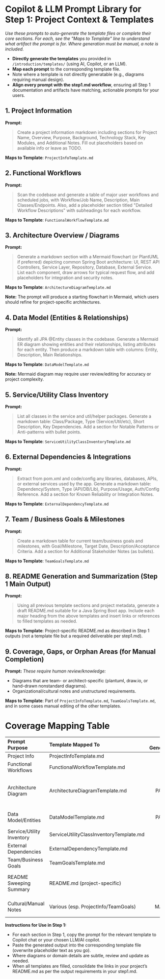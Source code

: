 # Copilot \& LLM Prompt Library for Step 1: Project Context \& Templates

_Use these prompts to auto-generate the template files or complete their core sections. For each, see the "Maps to Template" line to understand what artifact the prompt is for. Where generation must be manual, a note is included._

- **Directly generate the templates** you provided in `/introduction/templates/` (using AI, Copilot, or an LLM).
- **Map each prompt** to the corresponding template file.
- Note where a template is not directly generatable (e.g., diagrams requiring manual design).
- **Align every prompt with the step1.md workflow**, ensuring all Step 1 documentation and artifacts have matching, actionable prompts for your users.

## 1. Project Information

**Prompt:**
> Create a project information markdown including sections for Project Name, Overview, Purpose, Background, Technology Stack, Key Modules, and Additional Notes. Fill out placeholders based on available info or leave as TODO.

**Maps to Template**: `ProjectInfoTemplate.md`

## 2. Functional Workflows

**Prompt:**
> Scan the codebase and generate a table of major user workflows and scheduled jobs, with Workflow/Job Name, Description, Main Classes/Endpoints. Also, add a placeholder section titled "Detailed Workflow Descriptions" with subheadings for each workflow.

**Maps to Template**: `FunctionalWorkflowTemplate.md`

## 3. Architecture Overview / Diagrams

**Prompt:**
> Generate a markdown section with a Mermaid flowchart (or PlantUML if preferred) depicting common Spring Boot architecture: UI, REST API Controllers, Service Layer, Repository, Database, External Service. List each component, draw arrows for typical request flow, and add placeholders for integration and security notes.

**Maps to Template**: `ArchitectureDiagramTemplate.md`

**Note:** The prompt will produce a starting flowchart in Mermaid, which users should refine for project-specific architectures.

## 4. Data Model (Entities \& Relationships)

**Prompt:**
> Identify all JPA @Entity classes in the codebase. Generate a Mermaid ER diagram showing entities and their relationships, listing attributes for each entity. Then produce a markdown table with columns: Entity, Description, Main Relationships.

**Maps to Template**: `DataModelTemplate.md`

**Note:** Mermaid diagram may require user review/editing for accuracy or project complexity.

## 5. Service/Utility Class Inventory

**Prompt:**
> List all classes in the service and util/helper packages. Generate a markdown table: Class/Package, Type (Service/Util/etc), Short Description, Key Dependencies. Add a section for Notable Patterns or Anti-patterns with bullet points.

**Maps to Template**: `ServiceUtilityClassInventoryTemplate.md`

## 6. External Dependencies \& Integrations

**Prompt:**
> Extract from pom.xml and code/config any libraries, databases, APIs, or external services used by the app. Generate a markdown table: Dependency/System, Type (API/DB/Lib), Purpose/Usage, Auth/Config Reference. Add a section for Known Reliability or Integration Notes.

**Maps to Template**: `ExternalDependencyTemplate.md`

## 7. Team / Business Goals \& Milestones

**Prompt:**
> Create a markdown table for current team/business goals and milestones, with Goal/Milestone, Target Date, Description/Acceptance Criteria. Add a section for Additional Stakeholder Notes (as bullets).

**Maps to Template**: `TeamGoalsTemplate.md`

## 8. README Generation and Summarization (Step 1 Main Output)

**Prompt:**
> Using all previous template sections and project metadata, generate a draft README.md suitable for a Java Spring Boot app. Include each major heading from the above templates and insert links or references to filled templates as needed.

**Maps to Template**: Project-specific README.md as described in Step 1 outputs (not a template file but a required deliverable per step1.md).

## 9. Coverage, Gaps, or Orphan Areas (for Manual Completion)

**Prompt:**
_These require human review/knowledge:_

- Diagrams that are team- or architect-specific (plantuml, draw.io, or hand-drawn nonstandard diagrams).
- Organizational/cultural notes and unstructured requirements.

**Maps to Template**: Part of `ProjectInfoTemplate.md`, `TeamGoalsTemplate.md`, and in some cases manual editing of the other templates.

# Coverage Mapping Table

| Prompt Purpose            | Template Mapped To                      | AI-Generatable?   | Notes                                               |
|:--------------------------|:----------------------------------------|:-----------------:|:----------------------------------------------------|
| Project Info              | ProjectInfoTemplate.md                  |        YES        |                                                     |
| Functional Workflows      | FunctionalWorkflowTemplate.md           |        YES        |                                                     |
| Architecture Diagram      | ArchitectureDiagramTemplate.md          |      PARTIAL      | Mermaid only; complex diagrams may need manual work |
| Data Model/Entities       | DataModelTemplate.md                    |      PARTIAL      | Mermaid/table: human review recommended             |
| Service/Utility Inventory | ServiceUtilityClassInventoryTemplate.md |        YES        |                                                     |
| External Dependencies     | ExternalDependencyTemplate.md           |        YES        |                                                     |
| Team/Business Goals       | TeamGoalsTemplate.md                    |        YES        |                                                     |
| README Sweeping Summary   | README.md (project-specific)            |        YES        | Collates content; links to templates recommended    |
| Cultural/Manual Notes     | Various (esp. ProjectInfo/TeamGoals)    |      MANUAL       | Human curation needed                               |

**Instructions for Use in Step 1:**

- For each section in Step 1, copy the prompt for the relevant template to Copilot chat or your chosen LLM/AI copilot.
- Paste the generated output into the corresponding template file (overwrite placeholder text as you go).
- Where diagrams or domain details are subtle, review and update as needed.
- When all templates are filled, consolidate the links in your project’s README.md as per the output requirements in your step1.md.
